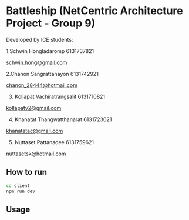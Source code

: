 # Battleship (NetCentric Architecture Project - Group 9)

Developed by ICE students:

1.Schwin Hongladaromp 6131737821

schwin.hong@gmail.com

2.Chanon Sangrattanayon 6131742921

chanon_28444@hotmail.com

3. Kollapat Vachiratrangsalit 6131710821

kollapatv2@gmail.com

4. Khanatat Thangwatthanarat 6131723021

khanatatac@gmail.com

5. Nuttaset Pattanadee 6131759621

nuttasetsk@hotmail.com

## How to run

```bash
cd client
npm run dev
```

## Usage
